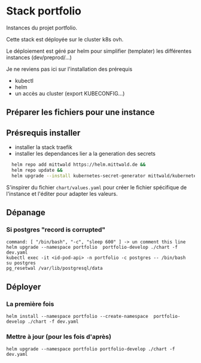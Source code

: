   Stack portfolio
===========================



Instances du projet portfolio.

Cette stack est déployée sur le cluster k8s ovh.

Le déploiement est géré par helm pour simplifier (templater)
les différentes instances (dev/preprod/...)

Je ne reviens pas ici sur l'installation des prérequis
* kubectl
* helm
* un accès au cluster (export KUBECONFIG...)

## Préparer les fichiers pour une instance

## Présrequis installer
* installer la stack traefik
* installer les dependances lier a la generation des secrets
```bash
  helm repo add mittwald https://helm.mittwald.de &&
  helm repo update &&
  helm upgrade --install kubernetes-secret-generator mittwald/kubernetes-secret-generator
```

S'inspirer du fichier `chart/values.yaml` pour créer le fichier spécifique de l'instance et l'éditer pour adapter les valeurs.

## Dépanage

### Si postgres "record is corrupted"

```shell
command: [ "/bin/bash", "-c", "sleep 600" ] -> un comment this line
helm upgrade --namespace portfolio  portfolio-develop ./chart -f dev.yaml
kubectl exec -it <id-pod-api> -n portfolio -c postgres -- /bin/bash
su postgres
pg_resetwal /var/lib/postgresql/data
```

## Déployer 

### La première fois
```shell
helm install --namespace portfolio --create-namespace  portfolio-develop ./chart -f dev.yaml
```

### Mettre à jour (pour les fois d'après)

```shell
helm upgrade --namespace portfolio portfolio-develop ./chart -f dev.yaml
```
